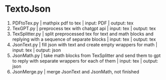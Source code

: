 # TextoJson


1. PDFtoTex.py |
mathpix pdf to tex |
input: PDF |
output: tex
2. TexGPT.py |
preprocess tex with chatgpt api |
input: tex |
output: tex
3. TexSplitter.py |
split preprocessed tex for text and math blocks and replying with a sequence of separate blocks |
input: tex |
output: tex
4. JsonText.py |
fill json with text and create empty wrappers for math |
input: tex |
output: json
5. JsonMath.py |
take math blocks from TexSplitter and send them to gpt to reply with separate wrappers for each of them |
input: tex |
output: json
6. JsonMerge.py |
merge JsonText and JsonMath, not finished
